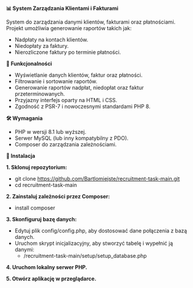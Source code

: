 **📊 System Zarządzania Klientami i Fakturami**

System do zarządzania danymi klientów, fakturami oraz płatnościami. Projekt umożliwia generowanie raportów takich jak:

- Nadpłaty na kontach klientów.
- Niedopłaty za faktury.
- Nierozliczone faktury po terminie płatności.



**🔧 Funkcjonalności**

- Wyświetlanie danych klientów, faktur oraz płatności.
- Filtrowanie i sortowanie raportów.
- Generowanie raportów nadpłat, niedopłat oraz faktur przeterminowanych.
- Przyjazny interfejs oparty na HTML i CSS.
- Zgodność z PSR-7 i nowoczesnymi standardami PHP 8.



**🛠️ Wymagania**

- PHP w wersji 8.1 lub wyższej.
- Serwer MySQL (lub inny kompatybilny z PDO).
- Composer do zarządzania zależnościami.



**📂 Instalacja**

**1. Sklonuj repozytorium:**

- git clone https://github.com/Bartlomiejste/recruitment-task-main.git
- cd recruitment-task-main


**2. Zainstaluj zależności przez Composer:**

- install composer
  
**3. Skonfiguruj bazę danych:**

- Edytuj plik config/config.php, aby dostosować dane połączenia z bazą danych.
- Uruchom skrypt inicjalizacyjny, aby stworzyć tabelę i wypełnić ją danymi:
  - /recruitment-task-main/setup/setup_database.php

**4. Uruchom lokalny serwer PHP.**

**5. Otwórz aplikację w przeglądarce.**
